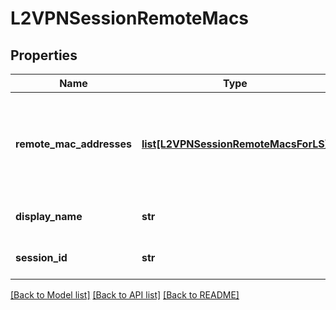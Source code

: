 # L2VPNSessionRemoteMacs

## Properties
Name | Type | Description | Notes
------------ | ------------- | ------------- | -------------
**remote_mac_addresses** | [**list[L2VPNSessionRemoteMacsForLS]**](L2VPNSessionRemoteMacsForLS.md) | List MAC addresses for all logical switch for a particular L2VPN session. | [optional] 
**display_name** | **str** | L2VPN display name. | [optional] 
**session_id** | **str** | L2VPN session identifier. | [optional] 

[[Back to Model list]](../README.md#documentation-for-models) [[Back to API list]](../README.md#documentation-for-api-endpoints) [[Back to README]](../README.md)

